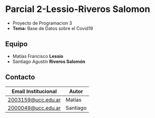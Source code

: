 # Parcial 2-Lessio-Riveros Salomon
* Proyecto de Programacion 3
* **Tema:** Base de Datos sobre el Covid19

## Equipo
* Matías Francisco **Lessio**
* Santiago Agustín **Riveros Salomón**

## Contacto
| Email Institucional | Autor |
|-------|-------|
|2003159@ucc.edu.ar|Matías|
|2000049@ucc.edu.ar|Santiago|

